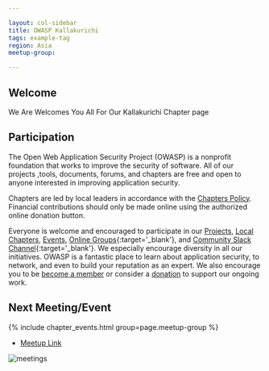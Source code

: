 ```yaml
---

layout: col-sidebar
title: OWASP Kallakurichi
tags: example-tag
region: Asia
meetup-group:

---
```


## Welcome
We Are Welcomes You All For Our Kallakurichi Chapter page

## Participation
The Open Web Application Security Project (OWASP) is a nonprofit foundation that works to improve the security of software. All of our projects ,tools, documents, forums, and chapters are free and open to anyone interested in improving application security. 

Chapters are led by local leaders in accordance with the [Chapters Policy](/www-policy/operational/chapters). Financial contributions should only be made online using the authorized online donation button. 

Everyone is welcome and encouraged to participate in our [Projects](/projects/), [Local Chapters](/chapters/), [Events](/events/), [Online Groups](https://groups.google.com/a/owasp.com/){:target='_blank'}, and [Community Slack Channel](https://owasp.slack.com/){:target='_blank'}. We especially encourage diversity in all our initiatives. OWASP is a fantastic place to learn about application security, to network, and even to build your reputation as an expert. We also encourage you to be [become a member](/membership/) or consider a [donation](/donate/) to support our ongoing work.

Next Meeting/Event <!-- You should keep this section as it will populate your meetup events -->
---------------------
{% include chapter_events.html group=page.meetup-group %}
* [Meetup Link](https://zoom.us/j/97471572065?pwd=U1VrOHpUMTJXY1JkQndrRk9pRHpEZz09)

![meetings](![f8808e75-ec03-4d30-9086-7e95f78b7999](https://user-images.githubusercontent.com/79393031/210087887-7b3363cf-8bd1-48c5-a5f4-2c57d3d4a7c0.jpg)
)

<!-- #<a href=https://meet.google.com/zxg-sfrv-xje>meeting link</a> -->



